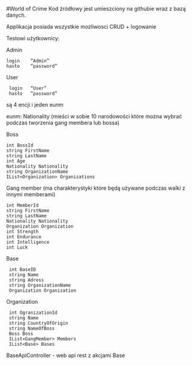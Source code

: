#World of Crime
Kod źródłowy jest umieszciony na githubie wraz z bazą danych.

Applikacja posiada wszystkie mozliwosci CRUD + logowanie

Testowi użytkownicy:

Admin

    login    “Admin” 
    hasło    “password”
User

     login   “User”
     hasło   “password”

są 4 encji i jeden eunm

eunm: Nationality (mieści w sobie 10 narodowości które można wybrać podczas tworzenia gang membera lub bossa)

Boss

    int BossId 
    string FirstName 
    string LastName 
    int Age 
    Nationality Nationality 
    string OrganizationName 
    IList<Organization> Organizations 

Gang member (ma charakterystyki które będą używane podczas walki z innymi memberami)
 
    int MemberId 
    string FirstName 
    string LastName 
    Nationality Nationality 
    Organization Organization
    int Strength 
    int Endurance 
    int Intelligence 
    int Luck 

Base

     int BaseID 
     string Name 
     string Adress 
     string OrganizationName 
     Organization Organization 

Organization 

     int OgranizationId 
     string Name 
     string CountryOfOrigin 
     string NameOfBoss 
     Boss Boss 
     IList<GangMember> Members 
     IList<Base> Bases 


BaseApiController - web api rest z akcjami Base

